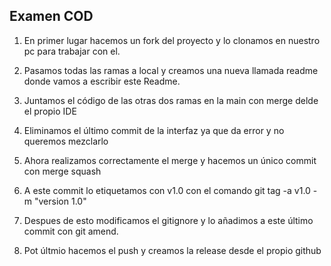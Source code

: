 ## Examen COD

1. En primer lugar hacemos un fork del proyecto y lo clonamos en nuestro pc para trabajar con el.

2. Pasamos todas las ramas a local y creamos una nueva llamada readme donde vamos a escribir este Readme.

3. Juntamos el código de las otras dos ramas en la main con merge delde el propio IDE

4. Eliminamos el último commit de la interfaz ya que da error y no queremos mezclarlo

5. Ahora realizamos correctamente el merge y hacemos un único commit con merge squash

6. A este commit lo etiquetamos con v1.0 con el comando git tag -a v1.0 -m "version 1.0"

7. Despues de esto modificamos el gitignore y lo añadimos a este último commit con git amend.

8. Pot últmio hacemos el push y creamos la release desde el propio github